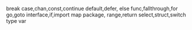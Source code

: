 break
case,chan,const,continue
default,defer,
else
func,fallthrough,for
go,goto
interface,if,import
map
package,
range,return
select,struct,switch
type
var